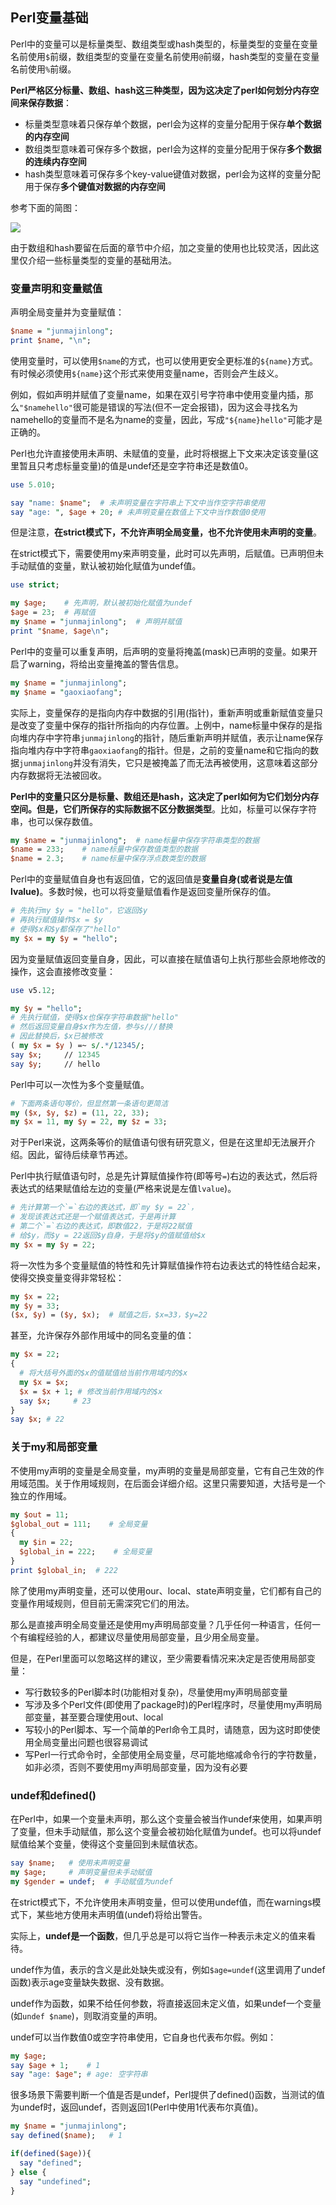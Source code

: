 ## Perl变量基础

Perl中的变量可以是标量类型、数组类型或hash类型的，标量类型的变量在变量名前使用`$`前缀，数组类型的变量在变量名前使用`@`前缀，hash类型的变量在变量名前使用`%`前缀。

**Perl严格区分标量、数组、hash这三种类型，因为这决定了perl如何划分内存空间来保存数据**：  

- 标量类型意味着只保存单个数据，perl会为这样的变量分配用于保存**单个数据的内存空间**  
- 数组类型意味着可保存多个数据，perl会为这样的变量分配用于保存**多个数据的连续内存空间**  
- hash类型意味着可保存多个key-value键值对数据，perl会为这样的变量分配用于保存**多个键值对数据的内存空间**  

参考下面的简图：

![](../imgs/2021-01-10_23-36-25.png)

由于数组和hash要留在后面的章节中介绍，加之变量的使用也比较灵活，因此这里仅介绍一些标量类型的变量的基础用法。

### 变量声明和变量赋值

声明全局变量并为变量赋值：

```perl
$name = "junmajinlong";
print $name, "\n";
```

使用变量时，可以使用`$name`的方式，也可以使用更安全更标准的`${name}`方式。有时候必须使用`${name}`这个形式来使用变量name，否则会产生歧义。

例如，假如声明并赋值了变量name，如果在双引号字符串中使用变量内插，那么`"$namehello"`很可能是错误的写法(但不一定会报错)，因为这会寻找名为namehello的变量而不是名为name的变量，因此，写成`"${name}hello"`可能才是正确的。

Perl也允许直接使用未声明、未赋值的变量，此时将根据上下文来决定该变量(这里暂且只考虑标量变量)的值是undef还是空字符串还是数值0。

```perl
use 5.010;

say "name: $name";  # 未声明变量在字符串上下文中当作空字符串使用
say "age: ", $age + 20; # 未声明变量在数值上下文中当作数值0使用
```

但是注意，**在strict模式下，不允许声明全局变量，也不允许使用未声明的变量**。

在strict模式下，需要使用my来声明变量，此时可以先声明，后赋值。已声明但未手动赋值的变量，默认被初始化赋值为undef值。

```perl
use strict;

my $age;    # 先声明，默认被初始化赋值为undef
$age = 23;  # 再赋值
my $name = "junmajinlong";  # 声明并赋值
print "$name, $age\n";
```

Perl中的变量可以重复声明，后声明的变量将掩盖(mask)已声明的变量。如果开启了warning，将给出变量掩盖的警告信息。

```perl
my $name = "junmajinlong";
my $name = "gaoxiaofang";
```

实际上，变量保存的是指向内存中数据的引用(指针)，重新声明或重新赋值变量只是改变了变量中保存的指针所指向的内存位置。上例中，name标量中保存的是指向堆内存中字符串`junmajinlong`的指针，随后重新声明并赋值，表示让name保存指向堆内存中字符串`gaoxiaofang`的指针。但是，之前的变量name和它指向的数据`junmajinlong`并没有消失，它只是被掩盖了而无法再被使用，这意味着这部分内存数据将无法被回收。

**Perl中的变量只区分是标量、数组还是hash，这决定了perl如何为它们划分内存空间。但是，它们所保存的实际数据不区分数据类型**。比如，标量可以保存字符串，也可以保存数值。

```perl
my $name = "junmajinlong";  # name标量中保存字符串类型的数据
$name = 233;    # name标量中保存数值类型的数据
$name = 2.3;    # name标量中保存浮点数类型的数据
```

Perl中的变量赋值自身也有返回值，它的返回值是**变量自身(或者说是左值lvalue)**。多数时候，也可以将变量赋值看作是返回变量所保存的值。

```perl
# 先执行my $y = "hello"，它返回$y
# 再执行赋值操作$x = $y
# 使得$x和$y都保存了"hello"
my $x = my $y = "hello";
```

因为变量赋值返回变量自身，因此，可以直接在赋值语句上执行那些会原地修改的操作，这会直接修改变量：

```perl
use v5.12;

my $y = "hello";
# 先执行赋值，使得$x也保存字符串数据"hello"
# 然后返回变量自身$x作为左值，参与s///替换
# 因此替换后，$x已被修改
( my $x = $y ) =~ s/.*/12345/;
say $x;     // 12345
say $y;     // hello
```

Perl中可以一次性为多个变量赋值。

```perl
# 下面两条语句等价，但显然第一条语句更简洁
my ($x, $y, $z) = (11, 22, 33);
my $x = 11, my $y = 22, my $z = 33;
```

对于Perl来说，这两条等价的赋值语句很有研究意义，但是在这里却无法展开介绍。因此，留待后续章节再述。

Perl中执行赋值语句时，总是先计算赋值操作符(即等号`=`)右边的表达式，然后将表达式的结果赋值给左边的变量(严格来说是左值`lvalue`)。

```perl
# 先计算第一个`=`右边的表达式，即`my $y = 22`，
# 发现该表达式还是一个赋值表达式，于是再计算
# 第二个`=`右边的表达式，即数值22，于是将22赋值
# 给$y，而$y = 22返回$y自身，于是将$y的值赋值给$x
my $x = my $y = 22;
```

将一次性为多个变量赋值的特性和先计算赋值操作符右边表达式的特性结合起来，使得交换变量变得非常轻松：

```perl
my $x = 22;
my $y = 33;
($x, $y) = ($y, $x);  # 赋值之后，$x=33，$y=22
```

甚至，允许保存外部作用域中的同名变量的值：

```perl
my $x = 22;
{
  # 将大括号外面的$x的值赋值给当前作用域内的$x
  my $x = $x;
  $x = $x + 1; # 修改当前作用域内的$x
  say $x;     # 23
}
say $x; # 22
```

### 关于my和局部变量

不使用my声明的变量是全局变量，my声明的变量是局部变量，它有自己生效的作用域范围。关于作用域规则，在后面会详细介绍。这里只需要知道，大括号是一个独立的作用域。

```perl
my $out = 11;
$global_out = 111;    # 全局变量
{
  my $in = 22;
  $global_in = 222;    # 全局变量
}
print $global_in;  # 222
```

除了使用my声明变量，还可以使用our、local、state声明变量，它们都有自己的变量作用域规则，但目前无需深究它们的用法。

那么是直接声明全局变量还是使用my声明局部变量？几乎任何一种语言，任何一个有编程经验的人，都建议尽量使用局部变量，且少用全局变量。

但是，在Perl里面可以忽略这样的建议，至少需要看情况来决定是否使用局部变量：  

- 写行数较多的Perl脚本时(功能相对复杂)，尽量使用my声明局部变量  
- 写涉及多个Perl文件(即使用了package时)的Perl程序时，尽量使用my声明局部变量，甚至要合理使用out、local  
- 写较小的Perl脚本、写一个简单的Perl命令工具时，请随意，因为这时即使使用全局变量出问题也很容易调试  
- 写Perl一行式命令时，全部使用全局变量，尽可能地缩减命令行的字符数量，如非必须，否则不要使用my声明局部变量，因为没有必要  

### undef和defined()

在Perl中，如果一个变量未声明，那么这个变量会被当作undef来使用，如果声明了变量，但未手动赋值，那么这个变量会被初始化赋值为undef。也可以将undef赋值给某个变量，使得这个变量回到未赋值状态。

```perl
say $name;   # 使用未声明变量
my $age;     # 声明变量但未手动赋值
my $gender = undef;  # 手动赋值为undef
```

在strict模式下，不允许使用未声明变量，但可以使用undef值，而在warnings模式下，某些地方使用未声明值(undef)将给出警告。

实际上，**undef是一个函数**，但几乎总是可以将它当作一种表示未定义的值来看待。

undef作为值，表示的含义是此处缺失或没有，例如`$age=undef`(这里调用了undef函数)表示age变量缺失数据、没有数据。

undef作为函数，如果不给任何参数，将直接返回未定义值，如果undef一个变量(如`undef $name`)，则取消变量的声明。

undef可以当作数值0或空字符串使用，它自身也代表布尔假。例如：

```perl
my $age;
say $age + 1;    # 1
say "age: $age"; # age: 空字符串
```

很多场景下需要判断一个值是否是undef，Perl提供了defined()函数，当测试的值为undef时，返回undef，否则返回1(Perl中使用1代表布尔真值)。

```perl
my $name = "junmajinlong";
say defined($name);   # 1

if(defined($age)){
  say "defined";
} else {
  say "undefined";
}
```

